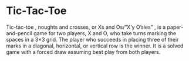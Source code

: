 # Tic-Tac-Toe
Tic-tac-toe , noughts and crosses, or Xs and Os/“X’y O’sies” , is a paper-and-pencil game for two players, X and O, who take turns marking the spaces in a 3×3 grid. The player who succeeds in placing three of their marks in a diagonal, horizontal, or vertical row is the winner. It is a solved game with a forced draw assuming best play from both players.
